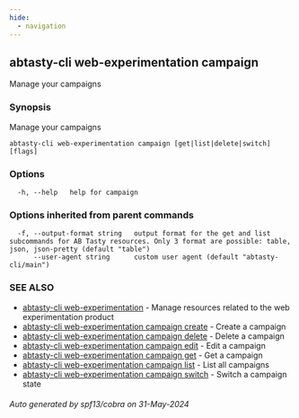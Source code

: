 ```yaml
---
hide:
  - navigation
---
```

## abtasty-cli web-experimentation campaign

Manage your campaigns

### Synopsis

Manage your campaigns

```
abtasty-cli web-experimentation campaign [get|list|delete|switch] [flags]
```

### Options

```
  -h, --help   help for campaign
```

### Options inherited from parent commands

```
  -f, --output-format string   output format for the get and list subcommands for AB Tasty resources. Only 3 format are possible: table, json, json-pretty (default "table")
      --user-agent string      custom user agent (default "abtasty-cli/main")
```

### SEE ALSO

* [abtasty-cli web-experimentation](abtasty-cli_web-experimentation.md)	 - Manage resources related to the web experimentation product
* [abtasty-cli web-experimentation campaign create](abtasty-cli_web-experimentation_campaign_create.md)	 - Create a campaign
* [abtasty-cli web-experimentation campaign delete](abtasty-cli_web-experimentation_campaign_delete.md)	 - Delete a campaign
* [abtasty-cli web-experimentation campaign edit](abtasty-cli_web-experimentation_campaign_edit.md)	 - Edit a campaign
* [abtasty-cli web-experimentation campaign get](abtasty-cli_web-experimentation_campaign_get.md)	 - Get a campaign
* [abtasty-cli web-experimentation campaign list](abtasty-cli_web-experimentation_campaign_list.md)	 - List all campaigns
* [abtasty-cli web-experimentation campaign switch](abtasty-cli_web-experimentation_campaign_switch.md)	 - Switch a campaign state

###### Auto generated by spf13/cobra on 31-May-2024
